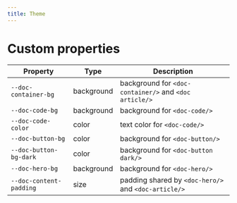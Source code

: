 ```yaml
---
title: Theme
---
```


# Custom properties

| Property                | Type       | Description                                            |
| ----------------------- | ---------- | ------------------------------------------------------ |
| `--doc-container-bg`    | background | background for `<doc-container/>` and `<doc article/>` |
| `--doc-code-bg`         | background | background for `<doc-code/>`                           |
| `--doc-code-color`      | color      | text color for `<doc-code/>`                           |
| `--doc-button-bg`       | color      | background for `<doc-button/>`                         |
| `--doc-button-bg-dark`  | color      | background for `<doc-button dark/>`                    |
| `--doc-hero-bg`         | background | background for `<doc-hero/>`                           |
| `--doc-content-padding` | size       | padding shared by `<doc-hero/>` and `<doc-article/>`   |
